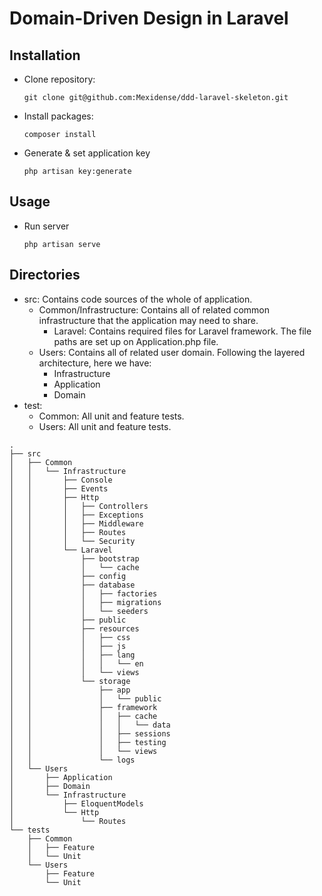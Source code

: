# Domain-Driven Design in Laravel

## Installation

- Clone repository:
    ```batch
    git clone git@github.com:Mexidense/ddd-laravel-skeleton.git
    ```

- Install packages:
    ```batch
    composer install  
    ```

- Generate & set application key
    ```batch
    php artisan key:generate
    ```

## Usage

- Run server
    ```batch
    php artisan serve
    ```

## Directories

- src: Contains code sources of the whole of application.
    - Common/Infrastructure: Contains all of related common infrastructure that the application may need to share.
        - Laravel: Contains required files for Laravel framework. The file paths are set up on Application.php file.
    - Users: Contains all of related user domain. Following the layered architecture, here we have:
        - Infrastructure
        - Application
        - Domain
- test:
    - Common: All unit and feature tests.
    - Users: All unit and feature tests.

```batch
.
├── src
│   ├── Common
│   │   └── Infrastructure
│   │       ├── Console
│   │       ├── Events
│   │       ├── Http
│   │       │   ├── Controllers
│   │       │   ├── Exceptions
│   │       │   ├── Middleware
│   │       │   ├── Routes
│   │       │   └── Security
│   │       └── Laravel
│   │           ├── bootstrap
│   │           │   └── cache
│   │           ├── config
│   │           ├── database
│   │           │   ├── factories
│   │           │   ├── migrations
│   │           │   └── seeders
│   │           ├── public
│   │           ├── resources
│   │           │   ├── css
│   │           │   ├── js
│   │           │   ├── lang
│   │           │   │   └── en
│   │           │   └── views
│   │           └── storage
│   │               ├── app
│   │               │   └── public
│   │               ├── framework
│   │               │   ├── cache
│   │               │   │   └── data
│   │               │   ├── sessions
│   │               │   ├── testing
│   │               │   └── views
│   │               └── logs
│   └── Users
│       ├── Application
│       ├── Domain
│       └── Infrastructure
│           ├── EloquentModels
│           └── Http
│               └── Routes
└── tests
    ├── Common
    │   ├── Feature
    │   └── Unit
    └── Users
        ├── Feature
        └── Unit

```
